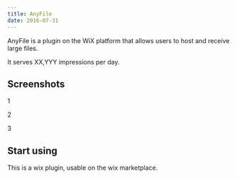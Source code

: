 ```yaml
---
title: AnyFile
date: 2016-07-31
---
```


AnyFile is a plugin on the WiX platform that allows users to host and receive large files.

It serves XX,YYY impressions per day.

## Screenshots

1

2

3


## Start using

This is a wix plugin, usable on the wix marketplace.

